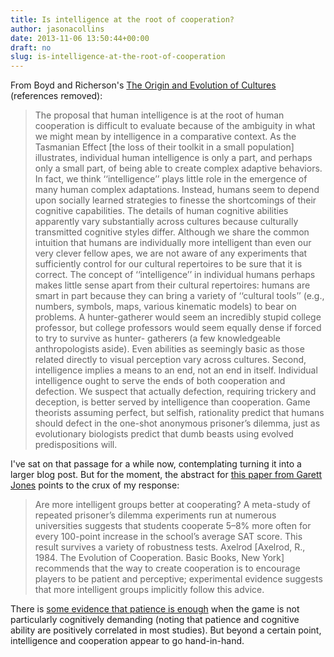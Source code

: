 ```yaml
---
title: Is intelligence at the root of cooperation?
author: jasonacollins
date: 2013-11-06 13:50:44+00:00
draft: no
slug: is-intelligence-at-the-root-of-cooperation
---
```


From Boyd and Richerson's [The Origin and Evolution of Cultures](/boyd-and-richersons-the-origin-and-evolution-of-cultures/) (references removed):

>The proposal that human intelligence is at the root of human cooperation is difficult to evaluate because of the ambiguity in what we might mean by intelligence in a comparative context. As the Tasmanian Effect [the loss of their toolkit in a small population] illustrates, individual human intelligence is only a part, and perhaps only a small part, of being able to create complex adaptive behaviors. In fact, we think ‘‘intelligence’’ plays little role in the emergence of many human complex adaptations. Instead, humans seem to depend upon socially learned strategies to finesse the shortcomings of their cognitive capabilities. The details of human cognitive abilities apparently vary substantially across cultures because culturally transmitted cognitive styles differ. Although we share the common intuition that humans are individually more intelligent than even our very clever fellow apes, we are not aware of any experiments that sufficiently control for our cultural repertoires to be sure that it is correct. The concept of ‘‘intelligence’’ in individual humans perhaps makes little sense apart from their cultural repertoires: humans are smart in part because they can bring a variety of ‘‘cultural tools’’ (e.g., numbers, symbols, maps, various kinematic models) to bear on problems. A hunter-gatherer would seem an incredibly stupid college professor, but college professors would seem equally dense if forced to try to survive as hunter- gatherers (a few knowledgeable anthropologists aside). Even abilities as seemingly basic as those related directly to visual perception vary across cultures. Second, intelligence implies a means to an end, not an end in itself. Individual intelligence ought to serve the ends of both cooperation and defection. We suspect that actually defection, requiring trickery and deception, is better served by intelligence than cooperation. Game theorists assuming perfect, but selfish, rationality predict that humans should defect in the one-shot anonymous prisoner’s dilemma, just as evolutionary biologists predict that dumb beasts using evolved predispositions will.

I've sat on that passage for a while now, contemplating turning it into a larger blog post. But for the moment, the abstract for [this paper from Garett Jones](https://doi.org/10.1016/j.jebo.2008.06.010) points to the crux of my response:

>Are more intelligent groups better at cooperating? A meta-study of repeated prisoner’s dilemma experiments run at numerous universities suggests that students cooperate 5–8% more often for every 100-point increase in the school’s average SAT score. This result survives a variety of robustness tests. Axelrod [Axelrod, R., 1984. The Evolution of Cooperation. Basic Books, New York] recommends that the way to create cooperation is to encourage players to be patient and perceptive; experimental evidence suggests that more intelligent groups implicitly follow this advice.

There is [some evidence that patience is enough](https://doi.org/10.1037/npe0000005) when the game is not particularly cognitively demanding (noting that patience and cognitive ability are positively correlated in most studies). But beyond a certain point, intelligence and cooperation appear to go hand-in-hand.
